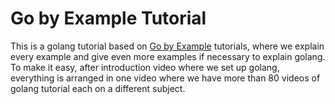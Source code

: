 # Go by Example Tutorial
This is a golang tutorial based on [Go by Example](https://gobyexample.com) tutorials, where we explain every example and give even more examples if necessary to explain golang. To make it easy, after introduction video where we set up golang, everything is arranged in one video where we have more than 80 videos of golang tutorial each on a different subject.
